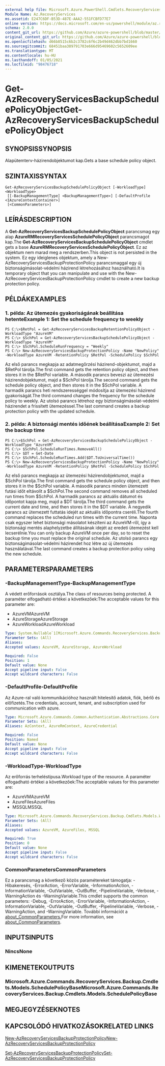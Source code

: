 ```yaml
---
external help file: Microsoft.Azure.PowerShell.Cmdlets.RecoveryServices.Backup.dll-Help.xml
Module Name: Az.RecoveryServices
ms.assetid: E247C6DF-B53D-487E-AAA2-551FCBFD77E7
online version: https://docs.microsoft.com/en-us/powershell/module/az.recoveryservices/get-azrecoveryservicesbackupschedulepolicyobject
schema: 2.0.0
content_git_url: https://github.com/Azure/azure-powershell/blob/master/src/RecoveryServices/RecoveryServices/help/Get-AzRecoveryServicesBackupSchedulePolicyObject.md
original_content_git_url: https://github.com/Azure/azure-powershell/blob/master/src/RecoveryServices/RecoveryServices/help/Get-AzRecoveryServicesBackupSchedulePolicyObject.md
ms.openlocfilehash: d66b8515c6b2c3782c6f6c2b49d462dbb7bd1660
ms.sourcegitcommit: 68451baa389791703e666d95469602c5652609ee
ms.translationtype: MT
ms.contentlocale: hu-HU
ms.lasthandoff: 01/05/2021
ms.locfileid: "98476718"
---
```

# <span data-ttu-id="6bca4-101">Get-AzRecoveryServicesBackupSchedulePolicyObject</span><span class="sxs-lookup"><span data-stu-id="6bca4-101">Get-AzRecoveryServicesBackupSchedulePolicyObject</span></span>

## <span data-ttu-id="6bca4-102">SYNOPSIS</span><span class="sxs-lookup"><span data-stu-id="6bca4-102">SYNOPSIS</span></span>
<span data-ttu-id="6bca4-103">Alapütemterv-házirendobjektumot kap.</span><span class="sxs-lookup"><span data-stu-id="6bca4-103">Gets a base schedule policy object.</span></span>

## <span data-ttu-id="6bca4-104">SZINTAXIS</span><span class="sxs-lookup"><span data-stu-id="6bca4-104">SYNTAX</span></span>

```
Get-AzRecoveryServicesBackupSchedulePolicyObject [-WorkloadType] <WorkloadType>
 [[-BackupManagementType] <BackupManagementType>] [-DefaultProfile <IAzureContextContainer>]
 [<CommonParameters>]
```

## <span data-ttu-id="6bca4-105">LEÍRÁS</span><span class="sxs-lookup"><span data-stu-id="6bca4-105">DESCRIPTION</span></span>
<span data-ttu-id="6bca4-106">A **Get-AzRecoveryServicesBackupSchedulePolicyObject** parancsmag egy alap **AzureRMRecoveryServicesSchedulePolicyObject** parancsmagot kap.</span><span class="sxs-lookup"><span data-stu-id="6bca4-106">The **Get-AzRecoveryServicesBackupSchedulePolicyObject** cmdlet gets a base **AzureRMRecoveryServicesSchedulePolicyObject**.</span></span>
<span data-ttu-id="6bca4-107">Ez az objektum nem marad meg a rendszerben.</span><span class="sxs-lookup"><span data-stu-id="6bca4-107">This object is not persisted in the system.</span></span>
<span data-ttu-id="6bca4-108">Ez egy ideiglenes objektum, amely a New-AzRecoveryServicesBackupProtectionPolicy parancsmaggal egy új biztonságimásolat-védelmi házirend létrehozásához használható.</span><span class="sxs-lookup"><span data-stu-id="6bca4-108">It is temporary object that you can manipulate and use with the New-AzRecoveryServicesBackupProtectionPolicy cmdlet to create a new backup protection policy.</span></span>

## <span data-ttu-id="6bca4-109">PÉLDÁK</span><span class="sxs-lookup"><span data-stu-id="6bca4-109">EXAMPLES</span></span>

### <span data-ttu-id="6bca4-110">1. példa: Az ütemezés gyakoriságának beállítása hetente</span><span class="sxs-lookup"><span data-stu-id="6bca4-110">Example 1: Set the schedule frequency to weekly</span></span>
```
PS C:\>$RetPol = Get-AzRecoveryServicesBackupRetentionPolicyObject -WorkloadType "AzureVM" 
PS C:\> $SchPol = Get-AzRecoveryServicesBackupSchedulePolicyObject -WorkloadType "AzureVM" 
PS C:\> $SchPol.ScheduleRunFrequency = "Weekly"
PS C:\> New-AzRecoveryServicesBackupProtectionPolicy -Name "NewPolicy" -WorkloadType AzureVM -RetentionPolicy $RetPol -SchedulePolicy $SchPol
```

<span data-ttu-id="6bca4-111">Az első parancs megkapja az adatmegőrzési házirend-objektumot, majd a $RetPol tárolja.</span><span class="sxs-lookup"><span data-stu-id="6bca4-111">The first command gets the retention policy object, and then stores it in the $RetPol variable.</span></span>
<span data-ttu-id="6bca4-112">A második parancs beveszi az ütemezési házirendobjektumot, majd a $SchPol tárolja.</span><span class="sxs-lookup"><span data-stu-id="6bca4-112">The second command gets the schedule policy object, and then stores it in the $SchPol variable.</span></span>
<span data-ttu-id="6bca4-113">A harmadik parancs heti rendszerességgel módosítja az ütemezési házirend gyakoriságát.</span><span class="sxs-lookup"><span data-stu-id="6bca4-113">The third command changes the frequency for the schedule policy to weekly.</span></span>
<span data-ttu-id="6bca4-114">Az utolsó parancs létrehoz egy biztonságimásolat-védelmi házirendet a frissített ütemezéssel.</span><span class="sxs-lookup"><span data-stu-id="6bca4-114">The last command creates a backup protection policy with the updated schedule.</span></span>

### <span data-ttu-id="6bca4-115">2. példa: A biztonsági mentés időének beállítása</span><span class="sxs-lookup"><span data-stu-id="6bca4-115">Example 2: Set the backup time</span></span>
```
PS C:\>$SchPol = Get-AzRecoveryServicesBackupSchedulePolicyObject -WorkloadType "AzureVM" 
PS C:\> $SchPol.ScheduleRunTimes.RemoveAll()
PS C:\> $DT = Get-Date
PS C:\> $SchPol.ScheduleRunTimes.Add($DT.ToUniversalTime())
PS C:\> New-AzRecoveryServicesBackupProtectionPolicy -Name "NewPolicy" -WorkloadType AzureVM -RetentionPolicy $RetPol -SchedulePolicy $SchPol
```

<span data-ttu-id="6bca4-116">Az első parancs megkapja az ütemezési házirendobjektumot, majd a $SchPol tárolja.</span><span class="sxs-lookup"><span data-stu-id="6bca4-116">The first command gets the schedule policy object, and then stores it in the $SchPol variable.</span></span>
<span data-ttu-id="6bca4-117">A második parancs minden ütemezett futási időt eltávolít a $SchPol.</span><span class="sxs-lookup"><span data-stu-id="6bca4-117">The second command removes all scheduled run times from $SchPol.</span></span>
<span data-ttu-id="6bca4-118">A harmadik parancs az aktuális dátumot és időpontot kapja meg, majd a $DT tárolja.</span><span class="sxs-lookup"><span data-stu-id="6bca4-118">The third command gets the current date and time, and then stores it in the $DT variable.</span></span>
<span data-ttu-id="6bca4-119">A negyedik parancs az ütemezett futtatás idejét az aktuális időpontra cseréli.</span><span class="sxs-lookup"><span data-stu-id="6bca4-119">The fourth command replaces the scheduled run times with the current time.</span></span>
<span data-ttu-id="6bca4-120">Naponta csak egyszer lehet biztonsági másolatot készíteni az AzureVM-ről, így a biztonsági mentés alaphelyzetbe állításának idejét az eredeti ütemezést kell lecserélnie.</span><span class="sxs-lookup"><span data-stu-id="6bca4-120">You can only backup AzureVM once per day, so to reset the backup time you must replace the original schedule.</span></span>
<span data-ttu-id="6bca4-121">Az utolsó parancs egy biztonságimásolat-védelmi házirendet hoz létre az új ütemezés használatával.</span><span class="sxs-lookup"><span data-stu-id="6bca4-121">The last command creates a backup protection policy using the new schedule.</span></span>

## <span data-ttu-id="6bca4-122">PARAMETERS</span><span class="sxs-lookup"><span data-stu-id="6bca4-122">PARAMETERS</span></span>

### <span data-ttu-id="6bca4-123">-BackupManagementType</span><span class="sxs-lookup"><span data-stu-id="6bca4-123">-BackupManagementType</span></span>
<span data-ttu-id="6bca4-124">A védett erőforrások osztálya.</span><span class="sxs-lookup"><span data-stu-id="6bca4-124">The class of resources being protected.</span></span> <span data-ttu-id="6bca4-125">A paraméter elfogadható értékei a következőek:</span><span class="sxs-lookup"><span data-stu-id="6bca4-125">The acceptable values for this parameter are:</span></span>
- <span data-ttu-id="6bca4-126">AzureVM</span><span class="sxs-lookup"><span data-stu-id="6bca4-126">AzureVM</span></span> 
- <span data-ttu-id="6bca4-127">AzureStorage</span><span class="sxs-lookup"><span data-stu-id="6bca4-127">AzureStorage</span></span>
- <span data-ttu-id="6bca4-128">AzureWorkload</span><span class="sxs-lookup"><span data-stu-id="6bca4-128">AzureWorkload</span></span>

```yaml
Type: System.Nullable`1[Microsoft.Azure.Commands.RecoveryServices.Backup.Cmdlets.Models.BackupManagementType]
Parameter Sets: (All)
Aliases:
Accepted values: AzureVM, AzureStorage, AzureWorkload

Required: False
Position: 1
Default value: None
Accept pipeline input: False
Accept wildcard characters: False
```

### <span data-ttu-id="6bca4-129">-DefaultProfile</span><span class="sxs-lookup"><span data-stu-id="6bca4-129">-DefaultProfile</span></span>
<span data-ttu-id="6bca4-130">Az Azure-ral való kommunikációhoz használt hitelesítő adatok, fiók, bérlő és előfizetés.</span><span class="sxs-lookup"><span data-stu-id="6bca4-130">The credentials, account, tenant, and subscription used for communication with azure.</span></span>

```yaml
Type: Microsoft.Azure.Commands.Common.Authentication.Abstractions.Core.IAzureContextContainer
Parameter Sets: (All)
Aliases: AzContext, AzureRmContext, AzureCredential

Required: False
Position: Named
Default value: None
Accept pipeline input: False
Accept wildcard characters: False
```

### <span data-ttu-id="6bca4-131">-WorkloadType</span><span class="sxs-lookup"><span data-stu-id="6bca4-131">-WorkloadType</span></span>
<span data-ttu-id="6bca4-132">Az erőforrás terheléstípusa.</span><span class="sxs-lookup"><span data-stu-id="6bca4-132">Workload type of the resource.</span></span> <span data-ttu-id="6bca4-133">A paraméter elfogadható értékei a következőek:</span><span class="sxs-lookup"><span data-stu-id="6bca4-133">The acceptable values for this parameter are:</span></span>
- <span data-ttu-id="6bca4-134">AzureVM</span><span class="sxs-lookup"><span data-stu-id="6bca4-134">AzureVM</span></span> 
- <span data-ttu-id="6bca4-135">AzureFiles</span><span class="sxs-lookup"><span data-stu-id="6bca4-135">AzureFiles</span></span>
- <span data-ttu-id="6bca4-136">MSSQL</span><span class="sxs-lookup"><span data-stu-id="6bca4-136">MSSQL</span></span>


```yaml
Type: Microsoft.Azure.Commands.RecoveryServices.Backup.Cmdlets.Models.WorkloadType
Parameter Sets: (All)
Aliases:
Accepted values: AzureVM, AzureFiles, MSSQL

Required: True
Position: 0
Default value: None
Accept pipeline input: False
Accept wildcard characters: False
```

### <span data-ttu-id="6bca4-137">CommonParameters</span><span class="sxs-lookup"><span data-stu-id="6bca4-137">CommonParameters</span></span>
<span data-ttu-id="6bca4-138">Ez a parancsmag a következő közös paramétereket támogatja: -Hibakeresés, -ErrorAction, -ErrorVariable, -InformationAction, -InformationVariable, -OutVariable, -OutBuffer, -PipelineVariable, -Verbose, -WarningAction és -WarningVariable.</span><span class="sxs-lookup"><span data-stu-id="6bca4-138">This cmdlet supports the common parameters: -Debug, -ErrorAction, -ErrorVariable, -InformationAction, -InformationVariable, -OutVariable, -OutBuffer, -PipelineVariable, -Verbose, -WarningAction, and -WarningVariable.</span></span> <span data-ttu-id="6bca4-139">További információt a [about_CommonParameters.](http://go.microsoft.com/fwlink/?LinkID=113216)</span><span class="sxs-lookup"><span data-stu-id="6bca4-139">For more information, see [about_CommonParameters](http://go.microsoft.com/fwlink/?LinkID=113216).</span></span>

## <span data-ttu-id="6bca4-140">INPUTS</span><span class="sxs-lookup"><span data-stu-id="6bca4-140">INPUTS</span></span>

### <span data-ttu-id="6bca4-141">Nincs</span><span class="sxs-lookup"><span data-stu-id="6bca4-141">None</span></span>

## <span data-ttu-id="6bca4-142">KIMENETEK</span><span class="sxs-lookup"><span data-stu-id="6bca4-142">OUTPUTS</span></span>

### <span data-ttu-id="6bca4-143">Microsoft.Azure.Commands.RecoveryServices.Backup.Cmdlets.Models.SchedulePolicyBase</span><span class="sxs-lookup"><span data-stu-id="6bca4-143">Microsoft.Azure.Commands.RecoveryServices.Backup.Cmdlets.Models.SchedulePolicyBase</span></span>

## <span data-ttu-id="6bca4-144">MEGJEGYZÉSEK</span><span class="sxs-lookup"><span data-stu-id="6bca4-144">NOTES</span></span>

## <span data-ttu-id="6bca4-145">KAPCSOLÓDÓ HIVATKOZÁSOK</span><span class="sxs-lookup"><span data-stu-id="6bca4-145">RELATED LINKS</span></span>

[<span data-ttu-id="6bca4-146">New-AzRecoveryServicesBackupProtectionPolicy</span><span class="sxs-lookup"><span data-stu-id="6bca4-146">New-AzRecoveryServicesBackupProtectionPolicy</span></span>](./New-AzRecoveryServicesBackupProtectionPolicy.md)

[<span data-ttu-id="6bca4-147">Set-AzRecoveryServicesBackupProtectionPolicy</span><span class="sxs-lookup"><span data-stu-id="6bca4-147">Set-AzRecoveryServicesBackupProtectionPolicy</span></span>](./Set-AzRecoveryServicesBackupProtectionPolicy.md)


